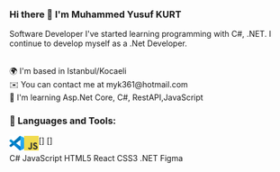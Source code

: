 ### Hi there 👋 I'm Muhammed Yusuf KURT
Software Developer
I've started learning programming with C#, .NET. I continue to develop myself as a .Net Developer.

<br />
🌍 I'm based in Istanbul/Kocaeli<br />
✉️ You can contact me at myk361@hotmail.com<br />
🧠 I'm learning Asp.Net Core, C#, RestAPI,JavaScript

<br />

### 🔧 Languages and Tools:

[<img align="left" alt="Visual Studio Code" width="26px" src="https://raw.githubusercontent.com/github/explore/80688e429a7d4ef2fca1e82350fe8e3517d3494d/topics/visual-studio-code/visual-studio-code.png" />]
[<img align="left" alt="Visual Studio Code" width="26px" src="https://raw.githubusercontent.com/github/explore/80688e429a7d4ef2fca1e82350fe8e3517d3494d/topics/javascript/javascript.png" />]

C# JavaScript HTML5 React CSS3 .NET Figma
<!--
**MuhammedyusufKurt61/MuhammedyusufKurt61** is a ✨ _special_ ✨ repository because its `README.md` (this file) appears on your GitHub profile.

Here are some ideas to get you started:

- 🔭 I’m currently working on ...
- 🌱 I’m currently learning ...
- 👯 I’m looking to collaborate on ...
- 🤔 I’m looking for help with ...
- 💬 Ask me about ...
- 📫 How to reach me: ...
- 😄 Pronouns: ...
- ⚡ Fun fact: ...
-->

